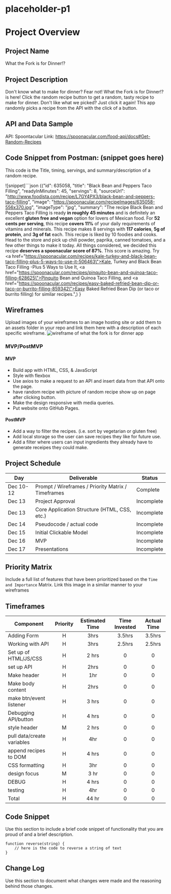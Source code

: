 # placeholder-p1

# Project Overview

## Project Name

What the Fork is for Dinner!?

## Project Description

Don't know what to make for dinner? Fear not! What the Fork is for Dinner!? is here! Click the random recipe button to get a random, tasty recipe to make for dinner. Don't like what we picked? Just click it again!
This app randomly picks a recipe from the API with the click of a button.

## API and Data Sample


API: Spoontacular
Link: https://spoonacular.com/food-api/docs#Get-Random-Recipes


## Code Snippet from Postman: (snippet goes here)
This code is the Title, timing, servings, and summary/description of a random recipe.
 
![snippet]```json
{("id": 635058,
            "title": "Black Bean and Peppers Taco Filling",
            "readyInMinutes": 45,
            "servings": 8,
            "sourceUrl": "http://www.foodista.com/recipe/L7GY4PX3/black-bean-and-peppers-taco-filling",
            "image": "https://spoonacular.com/recipeImages/635058-556x370.jpg",
            "imageType": "jpg",
            "summary": "The recipe Black Bean and Peppers Taco Filling is ready <b>in roughly 45 minutes</b> and is definitely an excellent <b>gluten free and vegan</b> option for lovers of Mexican food. For <b>52 cents per serving</b>, this recipe <b>covers 11%</b> of your daily requirements of vitamins and minerals. This recipe makes 8 servings with <b>117 calories</b>, <b>5g of protein</b>, and <b>3g of fat</b> each. This recipe is liked by 10 foodies and cooks. Head to the store and pick up chili powder, paprika, canned tomatoes, and a few other things to make it today. All things considered, we decided this recipe <b>deserves a spoonacular score of 87%</b>. This score is amazing. Try <a href=\"https://spoonacular.com/recipes/kale-turkey-and-black-bean-taco-filling-plus-5-ways-to-use-it-506463\">Kale, Turkey and Black Bean Taco Filling -Plus 5 Ways to Use It</a>, <a href=\"https://spoonacular.com/recipes/pinquito-bean-and-quinoa-taco-filling-628625\">Pinquito Bean and Quinoa Taco Filling</a>, and <a href=\"https://spoonacular.com/recipes/easy-baked-refried-bean-dip-or-taco-or-burrito-filling-859342\">Easy Baked Refried Bean Dip (or taco or burrito filling)</a> for similar recipes.",) }


## Wireframes

Upload images of your wireframes to an image hosting site or add them to an assets folder in your repo and link them here with a description of each specific wireframe.
![wireframe of what the fork is for dinner app](https://i.imgur.com/H4Wawaj.png)

### MVP/PostMVP

#### MVP 

- Build app with HTML, CSS, & JavaScript
- Style with flexbox
- Use axios to make a request to an API and insert data from that API onto the page.
- have random recipe with picture of random recipe show up on page after clicking button.
- Make the design responsive with media queries. 
- Put website onto GitHub Pages.

#### PostMVP  

- Add a way to filter the recipes. (i.e. sort by vegetarian or gluten free)
- Add local storage so the user can save recipes they like for future use.
- Add a filter where users can input ingredients they already have to generate receipes they could make.

## Project Schedule


|  Day | Deliverable | Status
|---|---| ---|
|Dec 10-12| Prompt / Wireframes / Priority Matrix / Timeframes | Complete
|Dec 13| Project Approval | Incomplete
|Dec 13| Core Application Structure (HTML, CSS, etc.) | Incomplete
|Dec 14| Pseudocode / actual code | Incomplete
|Dec 15| Initial Clickable Model  | Incomplete
|Dec 16| MVP | Incomplete
|Dec 17| Presentations | Incomplete

## Priority Matrix

Include a full list of features that have been prioritized based on the `Time and Importance` Matrix.  Link this image in a similar manner to your wireframes

## Timeframes


| Component | Priority | Estimated Time | Time Invested | Actual Time |
| --- | :---: |  :---: | :---: | :---: |
| Adding Form | H | 3hrs| 3.5hrs | 3.5hrs |
| Working with API | H | 3hrs| 2.5hrs | 2.5hrs |
| Set up of HTML/JS/CSS | H | 2 hrs | 0 | 0 |
| set up API | H | 2hrs | 0 | 0 |
| Make header | H | 1hr | 0 | 0 |
| Make body content | H | 2hrs | 0 | 0 |
| make btn/event listener | H | 3 hrs | 0 | 0 |
| Debugging API/button | H | 4 hrs | 0 | 0 |
| style header | M | 2 hrs | 0 | 0 |
| pull data/create variables | H | 4hr | 0 | 0 |
| append recipes to DOM | H | 4 hrs | 0 | 0 |
| CSS formatting | H | 3hr | 0 | 0 |
| design focus | M | 3 hr | 0 | 0 |
| DEBUG | H | 4 hrs | 0 | 0 |
| testing | H | 4hr | 0 | 0 |
| Total | H | 44 hr | 0 | 0 | 


## Code Snippet

Use this section to include a brief code snippet of functionality that you are proud of and a brief description.  

```
function reverse(string) {
	// here is the code to reverse a string of text
}
```

## Change Log
 Use this section to document what changes were made and the reasoning behind those changes.  
